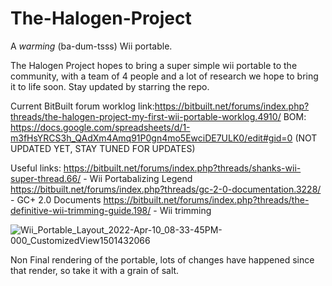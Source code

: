 # The-Halogen-Project
A *warming* (ba-dum-tsss) Wii portable.

The Halogen Project hopes to bring a super simple wii portable to the community, with a team of 4 people and a lot of research we hope to bring it to life soon.
Stay updated by starring the repo.

Current BitBuilt forum worklog link:https://bitbuilt.net/forums/index.php?threads/the-halogen-project-my-first-wii-portable-worklog.4910/
BOM: https://docs.google.com/spreadsheets/d/1-m3fHsYRCS3h_QAdXm4Amq91P0gn4mo5EwciDE7ULK0/edit#gid=0 (NOT UPDATED YET, STAY TUNED FOR UPDATES)

Useful links:
https://bitbuilt.net/forums/index.php?threads/shanks-wii-super-thread.66/ - Wii Portabalizing Legend
https://bitbuilt.net/forums/index.php?threads/gc-2-0-documentation.3228/ - GC+ 2.0 Documents
https://bitbuilt.net/forums/index.php?threads/the-definitive-wii-trimming-guide.198/ - Wii trimming


![Wii_Portable_Layout_2022-Apr-10_08-33-45PM-000_CustomizedView1501432066](https://user-images.githubusercontent.com/36356602/163496309-ae1c9e54-593d-4623-ab21-7cc6405c0b30.jpg)

Non Final rendering of the portable, lots of changes have happened since that render, so take it with a grain of salt.
